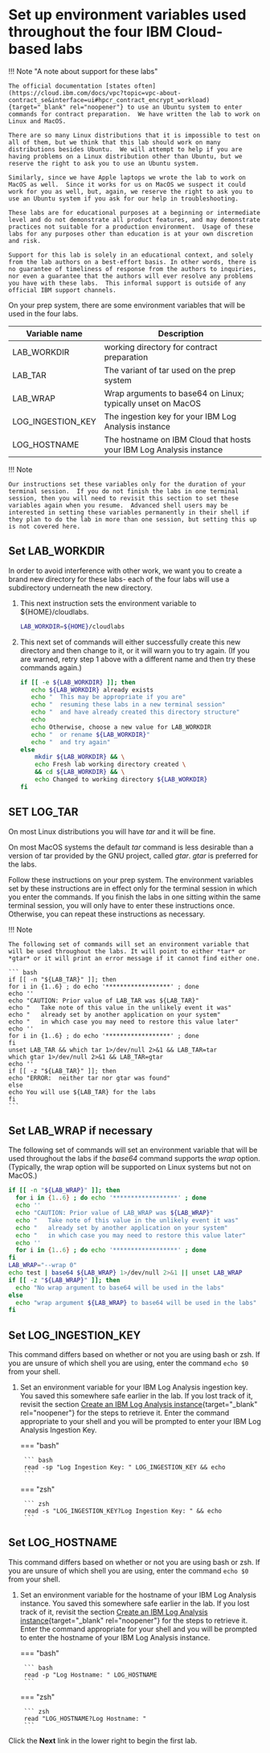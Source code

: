 # Set up environment variables used throughout the four IBM Cloud-based labs

!!! Note "A note about support for these labs"

    The official documentation [states often](https://cloud.ibm.com/docs/vpc?topic=vpc-about-contract_se&interface=ui#hpcr_contract_encrypt_workload){target="_blank" rel="noopener"} to use an Ubuntu system to enter commands for contract preparation.  We have written the lab to work on Linux and MacOS.   

    There are so many Linux distributions that it is impossible to test on all of them, but we think that this lab should work on many distributions besides Ubuntu.  We will attempt to help if you are having problems on a Linux distribution other than Ubuntu, but we reserve the right to ask you to use an Ubuntu system.

    Similarly, since we have Apple laptops we wrote the lab to work on MacOS as well.  Since it works for us on MacOS we suspect it could work for you as well, but, again, we reserve the right to ask you to use an Ubuntu system if you ask for our help in troubleshooting.

    These labs are for educational purposes at a beginning or intermediate level and do not demonstrate all product features, and may demonstrate practices not suitable for a production environment.  Usage of these labs for any purposes other than education is at your own discretion and risk. 

    Support for this lab is solely in an educational context, and solely from the lab authors on a best-effort basis. In other words, there is no guarantee of timeliness of response from the authors to inquiries, nor even a guarantee that the authors will ever resolve any problems you have with these labs.  This informal support is outside of any official IBM support channels.

On your prep system, there are some environment variables that will be used in the four labs.

| Variable name | Description |
|---|---|
| LAB_WORKDIR | working directory for contract preparation |
| LAB_TAR | The variant of tar used on the prep system |
| LAB_WRAP | Wrap arguments to base64 on Linux; typically unset on MacOS |
| LOG_INGESTION_KEY | The ingestion key for your IBM Log Analysis instance |
| LOG_HOSTNAME | The hostname on IBM Cloud that hosts your IBM Log Analysis instance |

!!! Note

    Our instructions set these variables only for the duration of your terminal session.  If you do not finish the labs in one terminal session, then you will need to revisit this section to set these variables again when you resume.  Advanced shell users may be interested in setting these variables permanently in their shell if they plan to do the lab in more than one session, but setting this up is not covered here.

## Set LAB_WORKDIR

In order to avoid interference with other work, we want you to create a brand new directory for these labs- each of the four labs will use a subdirectory underneath the new directory.

1. This next instruction sets the environment variable to ${HOME}/cloudlabs.

    ``` bash
    LAB_WORKDIR=${HOME}/cloudlabs
    ```


2. This next set of commands will either successfully create this new directory and then change to it, or it will warn you to try again.  (If you are warned, retry step 1 above with a different name and then try these commands again.)

    ``` bash
    if [[ -e ${LAB_WORKDIR} ]]; then
       echo ${LAB_WORKDIR} already exists
       echo "  This may be appropriate if you are"
       echo "  resuming these labs in a new terminal session"
       echo "  and have already created this directory structure"
       echo
       echo Otherwise, choose a new value for LAB_WORKDIR
       echo "  or rename ${LAB_WORKDIR}"
       echo "  and try again"
    else
        mkdir ${LAB_WORKDIR} && \
        echo Fresh lab working directory created \
        && cd ${LAB_WORKDIR} && \
        echo Changed to working directory ${LAB_WORKDIR}
    fi
    ```

## SET LOG_TAR

On most Linux distributions you will have *tar* and it will be fine.

On most MacOS systems the default *tar* command is less desirable than a version of tar provided by the GNU project, called *gtar*. *gtar* is preferred for the labs.

Follow these instructions on your prep system.  The environment variables set by these instructions are in effect only for the terminal session in which you enter the commands. If you finish the labs in one sitting within the same terminal session, you will only have to enter these instructions once.  Otherwise, you can repeat these instructions as necessary.

!!! Note

	The following set of commands will set an environment variable that will be used throughout the labs. It will point to either *tar* or *gtar* or it will print an error message if it cannot find either one.

	``` bash
	if [[ -n "${LAB_TAR}" ]]; then
	for i in {1..6} ; do echo '******************' ; done
	echo ''
	echo "CAUTION: Prior value of LAB_TAR was ${LAB_TAR}"
	echo "   Take note of this value in the unlikely event it was"
	echo "   already set by another application on your system"
	echo "   in which case you may need to restore this value later"
	echo ''
	for i in {1..6} ; do echo '******************' ; done
	fi
	unset LAB_TAR && which tar 1>/dev/null 2>&1 && LAB_TAR=tar
	which gtar 1>/dev/null 2>&1 && LAB_TAR=gtar
	echo ''
	if [[ -z "${LAB_TAR}" ]]; then 
	echo "ERROR:  neither tar nor gtar was found" 
	else
	echo You will use ${LAB_TAR} for the labs
	fi
	```

## Set LAB_WRAP if necessary

The following set of commands will set an environment variable that will be used throughout the labs if the *base64* command supports the *wrap* option. (Typically, the wrap option will be supported on Linux systems but not on MacOS.)

``` bash
if [[ -n "${LAB_WRAP}" ]]; then
  for i in {1..6} ; do echo '******************' ; done
  echo ''
  echo "CAUTION: Prior value of LAB_WRAP was ${LAB_WRAP}"
  echo "   Take note of this value in the unlikely event it was"
  echo "   already set by another application on your system"
  echo "   in which case you may need to restore this value later"
  echo ''
  for i in {1..6} ; do echo '******************' ; done
fi
LAB_WRAP="--wrap 0"
echo test | base64 ${LAB_WRAP} 1>/dev/null 2>&1 || unset LAB_WRAP 
if [[ -z "${LAB_WRAP}" ]]; then
  echo "No wrap argument to base64 will be used in the labs"
else  
  echo "wrap argument ${LAB_WRAP} to base64 will be used in the labs"
fi
```

## Set LOG_INGESTION_KEY

This command differs based on whether or not you are using bash or zsh.  If you are unsure of which shell you are using, enter the command `echo $0` from your shell.

1. Set an environment variable for your IBM Log Analysis ingestion key. You saved this somewhere safe earlier in the lab.  If you lost track of it, revisit the section [Create an IBM Log Analysis instance](../ibmlog/#retrieve-your-ibm-log-analysis-instances-ingestion-key){target="_blank" rel="noopener"} for the steps to retrieve it. Enter the command appropriate to your shell and you will be prompted to enter your IBM Log Analysis Ingestion Key.

	=== "bash"

		``` bash
		read -sp "Log Ingestion Key: " LOG_INGESTION_KEY && echo
		```

	=== "zsh"

		``` zsh
		read -s "LOG_INGESTION_KEY?Log Ingestion Key: " && echo
		```
       
## Set LOG_HOSTNAME

This command differs based on whether or not you are using bash or zsh.  If you are unsure of which shell you are using, enter the command `echo $0` from your shell.

1. Set an environment variable for the hostname of your IBM Log Analysis instance. You saved this somewhere safe earlier in the lab. If you lost track of it, revisit the section [Create an IBM Log Analysis instance](../ibmlog/#retrieve-your-ibm-log-analysis-instances-host-name){target="_blank" rel="noopener"} for the steps to retrieve it. Enter the command appropriate for your shell and you will be prompted to enter the hostname of your IBM Log Analysis instance.
    
	=== "bash"

		``` bash
		read -p "Log Hostname: " LOG_HOSTNAME
		```

	=== "zsh"

		``` zsh
		read "LOG_HOSTNAME?Log Hostname: "
		```
      
Click the **Next** link in the lower right to begin the first lab.

